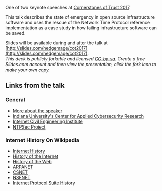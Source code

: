 <!-- 
.. title: Saving Time and the Internet
.. slug: cot2017
.. date: 2017-06-15 11:49:30 UTC-04:00
.. tags: talks, internet, OSS, infrastructure-software
.. link: 
.. description: 
.. type: text
-->

One of two keynote speeches at [Cornerstones of Trust 2017](https://cornerstonesoftrust.com/).

This talk describes the state of emergency in open source infrastructure software and uses the rescue of the Network Time Protocol reference implementation as a case study in how failing infrastructure software can be saved.

Slides will be available during and after the talk at [http://slides.com/hedgemage/cot2017](http://slides.com/hedgemage/cot2017).  
*This deck is publicly forkable and licensed [CC-by-sa](https://creativecommons.org/licenses/by-sa/4.0/). Create a free Slides.com account and then view the presentation, click the fork icon to make your own copy.*

## Links from the talk

### General

- [More about the speaker](http://security.engineering)
- [Indiana University's Center for Applied Cybersecurity Research](https://cacr.iu.edu)
- [Internet Civil Engineering Institute](https://icei.org)
- [NTPSec Project](https://ntpsec.org)

### Internet History On Wikipedia

- [Internet History](https://en.wikipedia.org/wiki/Internet#History)
- [History of the Internet](https://en.wikipedia.org/wiki/History_of_the_Internet)
- [History of the Web](https://en.wikipedia.org/wiki/History_of_the_World_Wide_Web)
- [ARPANET](https://en.wikipedia.org/wiki/ARPANET)
- [CSNET](https://en.wikipedia.org/wiki/CSNET)
- [NSFNET](https://en.wikipedia.org/wiki/National_Science_Foundation_Network)
- [Internet Protocol Suite History](https://en.wikipedia.org/wiki/Internet_protocol_suite#History)

